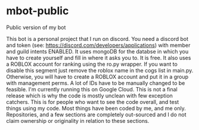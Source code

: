 # mbot-public
Public version of my bot


This bot is a personal project that I run on discord. You need a discord bot and token (see: https://discord.com/developers/applications) with member and guild intents ENABLED. It uses mongoDB for the databse in which you have to create yourself and fill in where it asks you to. It is free. It also uses a ROBLOX account for ranking using the ro.py wrapper. If you want to disable this segment just remove the roblox name in the cogs list in main.py. Otherwise, you will have to create a ROBLOX account and put it in a group with management perms. A lot of IDs have to be manually changed to be feasible. I'm currently running this on Google Cloud. This is not a final release which is why the code is mostly unclean with few exception catchers. This is for people who want to see the code overall, and test things using my code. Most things have been coded by me, and me only. Repositories, and a few sections are completely out-sourced and I do not claim ownership or originality in relation to these sections.
